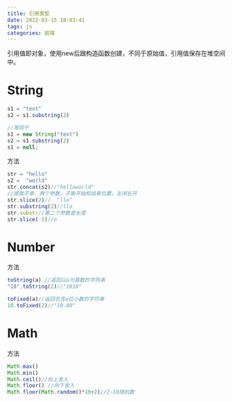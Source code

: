 ```yaml
---
title: 引用类型
date: 2022-03-15 18:03:41
tags: js
categories: 前端
---
```


引用值即对象，使用new后跟构造函数创建，不同于原始值，引用值保存在堆空间中。

<!--more-->

# String

```js
s1 = "text"
s2 = s1.substring(2)

//等同于
s1 = new String("text")
s2 = s1.substring(2)
s1 = null;
```

方法

```js
str = "hello"
s2 =  "world"
str.concat(s2)//"helloworld"
//提取子串，两个参数，子串开始和结束位置，左闭右开
str.slice(2)//  "llo"
str.substring(2)//llo
str.substr//第二个参数是长度
str.slice(-1)//o

```



# Number

方法

```js
toString(a) //返回以a为基数的字符串
"10".toString(2)//"1010"

toFixed(a)//返回包含a位小数的字符串
10.toFixed(2)//"10.00"

```

# Math

方法

```javascript
Math.max()
Math.min()
Math.ceil()//向上舍入
Math.floor() //向下舍入
Math.floor(Math.random()*10+2)//2-10随机数

```

